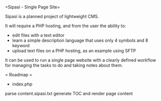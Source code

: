 =Sipasi - Single Page Site=

Sipasi is a planned project of lightweight CMS. 

It will require a PHP hosting, and from the user the ability to:

* edit files with a text editor
* learn a simple description language that uses only 4 symbols and 8 keyword
* upload text files on a PHP hosting, as an example using SFTP

It can be used to run a single page website with a clearly defined workflow for managing the tasks to do and taking notes about them. 

= Roadmap =

* index.php

parse content.sipasi.txt
generate TOC and render page content
